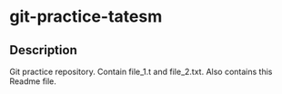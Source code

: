 # git-practice-tatesm

## Description
Git practice repository. Contain file_1.t and file_2.txt. Also contains this Readme file.
